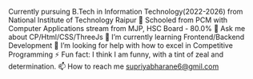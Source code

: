 Currently pursuing B.Tech in Information Technology(2022-2026) from National Institute of Technology Raipur
🔭 Schooled from PCM with Computer Applications stream from MJP, HSC Board - 80.0%
💬 Ask me about CP/Html/CSS/ThreeJs
🌱 I’m currently learning Frontend/Backend Development
🤔 I’m looking for help with how to excel in Competitive Programming
⚡ Fun fact: I think I am funny, with a tint of zeal and determination.
📫 How to reach me supriyabharane6@gmil.com
<!---
supriyabharane/supriyabharane is a ✨ special ✨ repository because its `README.md` (this file) appears on your GitHub profile.
You can click the Preview link to take a look at your changes.
--->
